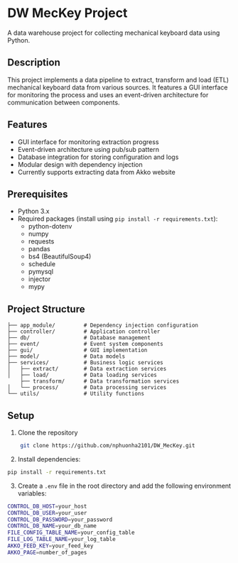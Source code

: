 # DW MecKey Project

A data warehouse project for collecting mechanical keyboard data using Python.

## Description

This project implements a data pipeline to extract, transform and load (ETL) mechanical keyboard data from various sources. It features a GUI interface for monitoring the process and uses an event-driven architecture for communication between components.

## Features

- GUI interface for monitoring extraction progress
- Event-driven architecture using pub/sub pattern  
- Database integration for storing configuration and logs
- Modular design with dependency injection
- Currently supports extracting data from Akko website

## Prerequisites

- Python 3.x
- Required packages (install using `pip install -r requirements.txt`):
  - python-dotenv
  - numpy
  - requests 
  - pandas
  - bs4 (BeautifulSoup4)
  - schedule
  - pymysql
  - injector
  - mypy

## Project Structure
```
├── app_module/         # Dependency injection configuration 
├── controller/         # Application controller 
├── db/                 # Database management 
├── event/              # Event system components 
├── gui/                # GUI implementation 
├── model/              # Data models 
├── services/           # Business logic services 
│   ├── extract/        # Data extraction services 
│   ├── load/           # Data loading services
    ├── transform/      # Data transformation services
│   └── process/        # Data processing services 
└── utils/              # Utility functions
```


## Setup

1. Clone the repository
```bash
    git clone https://github.com/nphuonha2101/DW_MecKey.git
```
2. Install dependencies:
```bash
pip install -r requirements.txt
```

3. Create a `.env` file in the root directory and add the following environment variables:
```bash
CONTROL_DB_HOST=your_host
CONTROL_DB_USER=your_user
CONTROL_DB_PASSWORD=your_password  
CONTROL_DB_NAME=your_db_name
FILE_CONFIG_TABLE_NAME=your_config_table
FILE_LOG_TABLE_NAME=your_log_table
AKKO_FEED_KEY=your_feed_key
AKKO_PAGE=number_of_pages
```
